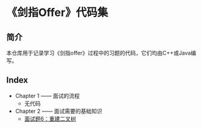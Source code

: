 # 《剑指Offer》代码集

## 简介
本仓库用于记录学习《剑指offer》过程中的习题的代码，它们均由C++或Java编写。

## Index
- Chapter 1 —— 面试的流程
    - 无代码
- Chapter 2 —— 面试需要的基础知识
    - [面试题6：重建二叉树](https://github.com/HolyChen/CodeInterviews/blob/master/Chapter2/Question6/)